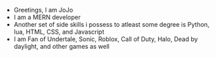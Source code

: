 - Greetings, I am JoJo
- I am a MERN developer
- Another set of side skills i possess to atleast some degree is Python, lua, HTML, CSS, and Javascript
- I am  Fan of Undertale, Sonic, Roblox, Call of Duty, Halo, Dead by daylight, and other games as well
  

<!---
jojos-bizarre-coding-adventure/jojos-bizarre-coding-adventure is a ✨ special ✨ repository because its `README.md` (this file) appears on your GitHub profile.
You can click the Preview link to take a look at your changes.
--->
